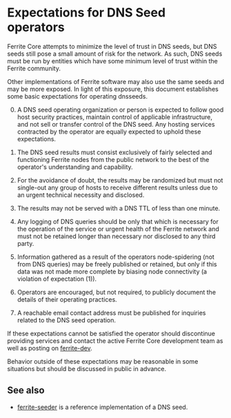 Expectations for DNS Seed operators
====================================

Ferrite Core attempts to minimize the level of trust in DNS seeds,
but DNS seeds still pose a small amount of risk for the network.
As such, DNS seeds must be run by entities which have some minimum
level of trust within the Ferrite community.

Other implementations of Ferrite software may also use the same
seeds and may be more exposed. In light of this exposure, this
document establishes some basic expectations for operating dnsseeds.

0. A DNS seed operating organization or person is expected to follow good
host security practices, maintain control of applicable infrastructure,
and not sell or transfer control of the DNS seed. Any hosting services
contracted by the operator are equally expected to uphold these expectations.

1. The DNS seed results must consist exclusively of fairly selected and
functioning Ferrite nodes from the public network to the best of the
operator's understanding and capability.

2. For the avoidance of doubt, the results may be randomized but must not
single-out any group of hosts to receive different results unless due to an
urgent technical necessity and disclosed.

3. The results may not be served with a DNS TTL of less than one minute.

4. Any logging of DNS queries should be only that which is necessary
for the operation of the service or urgent health of the Ferrite
network and must not be retained longer than necessary nor disclosed
to any third party.

5. Information gathered as a result of the operators node-spidering
(not from DNS queries) may be freely published or retained, but only
if this data was not made more complete by biasing node connectivity
(a violation of expectation (1)).

6. Operators are encouraged, but not required, to publicly document the
details of their operating practices.

7. A reachable email contact address must be published for inquiries
related to the DNS seed operation.

If these expectations cannot be satisfied the operator should
discontinue providing services and contact the active Ferrite
Core development team as well as posting on
[ferrite-dev](https://groups.google.com/forum/#!forum/ferrite-dev).

Behavior outside of these expectations may be reasonable in some
situations but should be discussed in public in advance.

See also
----------
- [ferrite-seeder](https://github.com/pooler/ferrite-seeder) is a reference implementation of a DNS seed.
